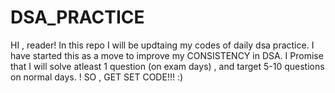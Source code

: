 # DSA_PRACTICE
HI , reader! In this repo I will be updtaing my codes of daily dsa practice.
I have started this as a move to improve my CONSISTENCY in DSA.
I Promise that I will solve atleast 1 question (on exam days) , and target 5-10 questions on normal days. !
SO , GET SET CODE!!! :)
